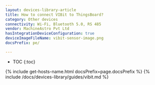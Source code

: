 ```yaml
---
layout: devices-library-article
title: How to connect VIBit to ThingsBoard?
category: Other devices
connectivity: Wi-Fi, Bluetooth 5.0, RS 485
vendor: MachineAstro Pvt Ltd
hasIntegrationDeviceConfiguration: true
deviceImageFileName: vibit-sensor-image.png
docsPrefix: pe/

---
```


* TOC
{:toc}

{% include get-hosts-name.html docsPrefix=page.docsPrefix %}
{% include /docs/devices-library/guides/vibit.md %}